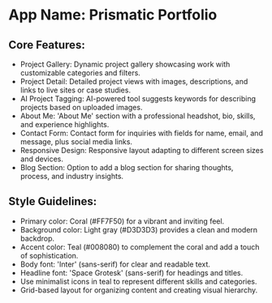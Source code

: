 # **App Name**: Prismatic Portfolio

## Core Features:

- Project Gallery: Dynamic project gallery showcasing work with customizable categories and filters.
- Project Detail: Detailed project views with images, descriptions, and links to live sites or case studies.
- AI Project Tagging: AI-powered tool suggests keywords for describing projects based on uploaded images.
- About Me: 'About Me' section with a professional headshot, bio, skills, and experience highlights.
- Contact Form: Contact form for inquiries with fields for name, email, and message, plus social media links.
- Responsive Design: Responsive layout adapting to different screen sizes and devices.
- Blog Section: Option to add a blog section for sharing thoughts, process, and industry insights.

## Style Guidelines:

- Primary color: Coral (#FF7F50) for a vibrant and inviting feel. 
- Background color: Light gray (#D3D3D3) provides a clean and modern backdrop.
- Accent color: Teal (#008080) to complement the coral and add a touch of sophistication.
- Body font: 'Inter' (sans-serif) for clear and readable text.
- Headline font: 'Space Grotesk' (sans-serif) for headings and titles. 
- Use minimalist icons in teal to represent different skills and categories.
- Grid-based layout for organizing content and creating visual hierarchy.